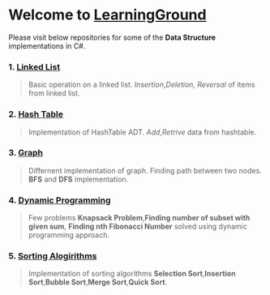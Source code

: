 # Welcome to [LearningGround](http://learningground.in)
Please visit below repositories for some of the **Data Structure** implementations in C#.

### 1. [Linked List](https://github.com/abhikgeek/Linked-List)
> Basic operation on a linked list.
> *Insertion*,*Deletion*, *Reversal* of items from linked list.
 
### 2. [Hash Table](https://github.com/abhikgeek/HashTable)
 > Implementation of HashTable ADT.
 > *Add*,*Retrive* data from hashtable.
  
### 3. [Graph](https://github.com/abhikgeek/Graph)
> Differnent implementation of graph. 
> Finding path between two nodes. **BFS** and **DFS** implementation.
     
### 4. [Dynamic Programming](https://github.com/abhikgeek/Dynamic-Programming) 
> Few problems **Knapsack Problem**,**Finding number of subset with given sum**, **Finding nth Fibonacci Number** solved 
> using dynamic programming approach.     
    
### 5. [Sorting Alogirithms](https://github.com/abhikgeek/SortingAlgorithms)
> Implementation of sorting algorithms **Selection Sort**,**Insertion Sort**,**Bubble Sort**,**Merge Sort**,**Quick Sort**.
